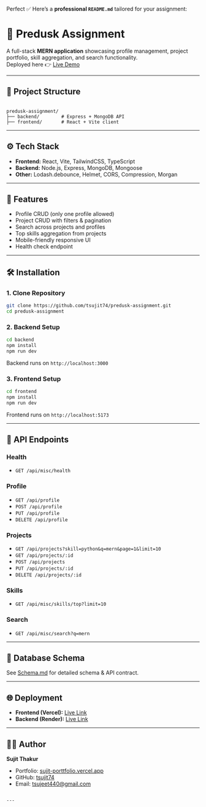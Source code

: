 Perfect ✅ Here’s a **professional `README.md`** tailored for your assignment:

# 🚀 Predusk Assignment

A full-stack **MERN application** showcasing profile management, project portfolio, skill aggregation, and search functionality.  
Deployed here 👉 [Live Demo](https://predusk-assignment-delta.vercel.app/)  

---

## 📂 Project Structure
```

predusk-assignment/
├── backend/        # Express + MongoDB API
├── frontend/       # React + Vite client

````

---

## ⚙️ Tech Stack
- **Frontend:** React, Vite, TailwindCSS, TypeScript
- **Backend:** Node.js, Express, MongoDB, Mongoose
- **Other:** Lodash.debounce, Helmet, CORS, Compression, Morgan

---

## 📘 Features
- Profile CRUD (only one profile allowed)
- Project CRUD with filters & pagination
- Search across projects and profiles
- Top skills aggregation from projects
- Mobile-friendly responsive UI
- Health check endpoint

---

## 🛠️ Installation

### 1. Clone Repository
```bash
git clone https://github.com/tsujit74/predusk-assignment.git
cd predusk-assignment
````

### 2. Backend Setup

```bash
cd backend
npm install
npm run dev
```

Backend runs on `http://localhost:3000`

### 3. Frontend Setup

```bash
cd frontend
npm install
npm run dev
```

Frontend runs on `http://localhost:5173`

---

## 🔗 API Endpoints

### Health

* `GET /api/misc/health`

### Profile

* `GET /api/profile`
* `POST /api/profile`
* `PUT /api/profile`
* `DELETE /api/profile`

### Projects

* `GET /api/projects?skill=python&q=mern&page=1&limit=10`
* `GET /api/projects/:id`
* `POST /api/projects`
* `PUT /api/projects/:id`
* `DELETE /api/projects/:id`

### Skills

* `GET /api/misc/skills/top?limit=10`

### Search

* `GET /api/misc/search?q=mern`

---

## 📘 Database Schema

See [Schema.md](./Schema.md) for detailed schema & API contract.

---

## 🌐 Deployment

* **Frontend (Vercel):** [Live Link](https://predusk-assignment-delta.vercel.app/)
* **Backend (Render):**  [Live Link](https://predusk-assignment-cyvh.onrender.com) 

---

## 👨‍💻 Author

**Sujit Thakur**

* Portfolio: [sujit-porttfolio.vercel.app](https://sujit-porttfolio.vercel.app/)
* GitHub: [tsujit74](https://github.com/tsujit74)
* Email: [tsujeet440@gmail.com](mailto:tsujeet440@gmail.com)

```

---

